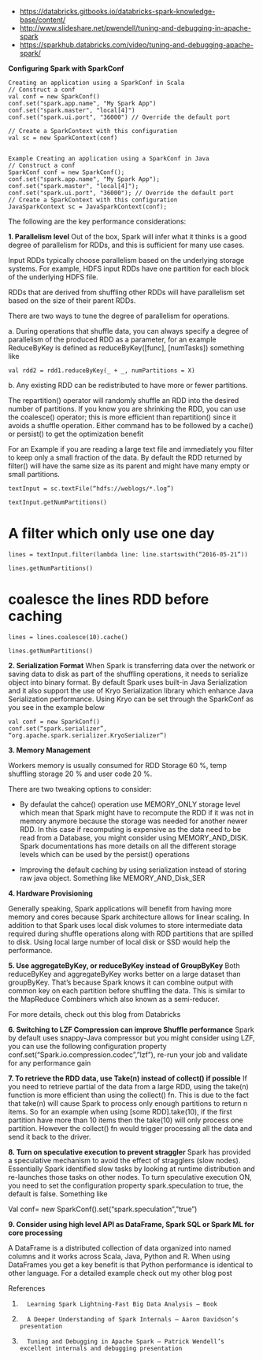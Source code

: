 * https://databricks.gitbooks.io/databricks-spark-knowledge-base/content/
* http://www.slideshare.net/pwendell/tuning-and-debugging-in-apache-spark
* https://sparkhub.databricks.com/video/tuning-and-debugging-apache-spark/

****Configuring Spark with SparkConf****


    Creating an application using a SparkConf in Scala
    // Construct a conf
    val conf = new SparkConf()
    conf.set("spark.app.name", "My Spark App")
    conf.set("spark.master", "local[4]")
    conf.set("spark.ui.port", "36000") // Override the default port

    // Create a SparkContext with this configuration
    val sc = new SparkContext(conf)
   

    Example Creating an application using a SparkConf in Java
    // Construct a conf
    SparkConf conf = new SparkConf();
    conf.set("spark.app.name", "My Spark App");
    conf.set("spark.master", "local[4]");
    conf.set("spark.ui.port", "36000"); // Override the default port
    // Create a SparkContext with this configuration
    JavaSparkContext sc = JavaSparkContext(conf);



The following are the key performance considerations:

**1.      Parallelism level**
Out of the box, Spark will infer what it thinks is a good degree of parallelism for RDDs, and this is sufficient for many use cases.

Input RDDs typically choose parallelism based on the underlying storage systems. For example, HDFS input RDDs have one partition for each block of the underlying HDFS file.

RDDs that are derived from shuffling other RDDs will have parallelism set based on the size of their parent RDDs.

 There are two ways to tune the degree of parallelism for operations.

a. During operations that shuffle data, you can always specify a degree of parallelism of the produced RDD as a parameter, for an example ReduceByKey is defined as reduceByKey([func], [numTasks]) something like

    val rdd2 = rdd1.reduceByKey(_ + _, numPartitions = X)

b. Any existing RDD can be redistributed to have more or fewer partitions.

The repartition() operator will randomly shuffle an RDD into the desired number of partitions. If you know you are shrinking the RDD, you can use the coalesce() operator; this is more efficient than repartition() since it avoids a shuffle operation. Either command has to be followed by a cache() or persist() to get the optimization benefit

 

For an Example if you are reading a large text file and immediately you filter to keep only a small fraction of the data. By default the RDD returned by filter() will have the same size as its parent and might have many empty or small partitions.

 

    textInput = sc.textFile(“hdfs://weblogs/*.log”)

    textInput.getNumPartitions()


# A filter which only use one day

    lines = textInput.filter(lambda line: line.startswith(“2016-05-21”))

    lines.getNumPartitions()



#  coalesce the lines RDD before caching

    lines = lines.coalesce(10).cache()

    lines.getNumPartitions()



 

**2.      Serialization Format**
When Spark is transferring data over the network or saving data to disk as part of the shuffling operations, it needs to serialize object into binary format. By default Spark uses built-in Java Serialization and it also support the use of Kryo Serialization library which enhance Java Serialization performance. Using Kryo can be set through the SparkConf  as you see in the example below

    val conf = new SparkConf()
    conf.set(“spark.serializer”, “org.apache.spark.serializer.KryoSerializer”)

 
**3.      Memory Management**

Workers memory is usually consumed for RDD Storage 60 %, temp shuffling storage 20 % and user code 20 %.

There are two tweaking options to consider:

* By defaulat the cahce() operation use MEMORY_ONLY storage level which mean that Spark might have to recompute the RDD if it was not in memory anymore  because the storage was needed for another newer RDD. In this case if recomputing is expensive as the data need to be read from a Database, you might consider using MEMORY_AND_DISK. Spark documentations has more details on all the different storage levels which can be used by the persist() operations

* Improving the default caching by using serialization instead of storing raw java object. Something like MEMORY_AND_Disk_SER

 

**4.  Hardware Provisioning**

 Generally speaking, Spark applications will benefit from having more memory and cores because Spark architecture allows for linear scaling. In addition to that Spark uses local disk volumes to store intermediate data required during shuffle operations along with RDD partitions that are spilled to disk. Using local large number of local disk or SSD would help the performance.

 
**5.  Use aggregateByKey, or reduceByKey instead of GroupByKey**
Both reduceByKey and aggregateByKey works better on a large dataset than groupByKey. That’s because Spark knows it can combine output with common key on each partition before shuffling the data. This is similar to the MapReduce Combiners which also known as a semi-reducer.

For more details, check out this blog from Databricks

**6.    Switching to LZF Compression can improve Shuffle performance**
Spark by default uses snappy-Java compressor but you might consider using LZF, you can use the following configuration property    conf.set(“Spark.io.compression.codec”,”lzf”), re-run your job and validate for any performance gain


**7.    To retrieve the RDD data, use Take(n) instead of collect() if possible**
If you need to retrieve partial of the data from a large RDD,  using the take(n) function is more efficient than using the collect() fn. This is due to the fact that take(n) will cause Spark to process only enough partitions to return n items. So for an example when using [some RDD].take(10), if the first partition have more than 10 items then the take(10) will only process one partition. However the collect() fn would trigger processing all the data and send it back to the driver.

**8.      Turn on speculative execution to prevent straggler**
Spark has provided a speculative mechanism to avoid the effect of stragglers (slow nodes). Essentially Spark identified slow tasks by looking at runtime distribution and re-launches those tasks on other nodes. To turn speculative execution ON, you need to set the configuration property spark.speculation to true, the default is false. Something like

Val conf= new SparkConf().set(“spark.speculation”,”true”)

 

**9. Consider using high level API as DataFrame, Spark SQL or Spark ML for core processing**

A DataFrame is a distributed collection of data organized into named columns and it works across Scala, Java, Python and R. When using DataFrames you get a key benefit is that Python performance is identical to other language. For a detailed example check out my other blog post

 

References
1.       Learning Spark Lightning-Fast Big Data Analysis – Book

2.       A Deeper Understanding of Spark Internals – Aaron Davidson’s presentation

3.       Tuning and Debugging in Apache Spark – Patrick Wendell’s excellent internals and debugging presentation

